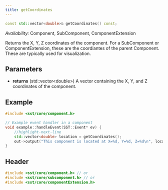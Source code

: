 ```yaml
---
title: getCoordinates
---
```


```cpp
const std::vector<double>& getCoordinates() const;
```
*Availability:* Component, SubComponent, ComponentExtension

Returns the X, Y, Z coordinates of the component. For a SubComponent or ComponentExtension, these are the coordiantes of the parent Component. These are typically used for visualization.


## Parameters
* **returns** (std::vector<double\>) A vector containing the X, Y, and Z coordinates of the component.


## Example

<!--- SOURCE_CODE: None --->
```cpp
#include <sst/core/component.h>

// Example event handler in a component
void example::handleEvent(SST::Event* ev) {
    //highlight-next-line
    std::vector<double> location = getCoordinates();
    out->output("This component is located at X=%d, Y=%d, Z=%d\n", location[0], location[1], location[2]);
}
```

## Header
```cpp
#include <sst/core/component.h> // or
#include <sst/core/subcomponent.h> // or
#include <sst/core/componentExtension.h>
```
